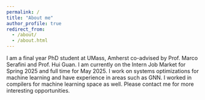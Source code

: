 ```yaml
---
permalink: /
title: "About me"
author_profile: true
redirect_from: 
  - /about/
  - /about.html
---
```


I am a final year PhD student at UMass, Amherst co-advised by Prof. Marco Serafini and Prof. Hui Guan.
I am currently on the Intern Job Market for Spring 2025 and full time for May 2025.
I work on systems optimizations for machine learning and have experience in areas such as GNN. 
I worked in compilers for machine learning space as well. 
Please contact me for more interesting opportunities. 

